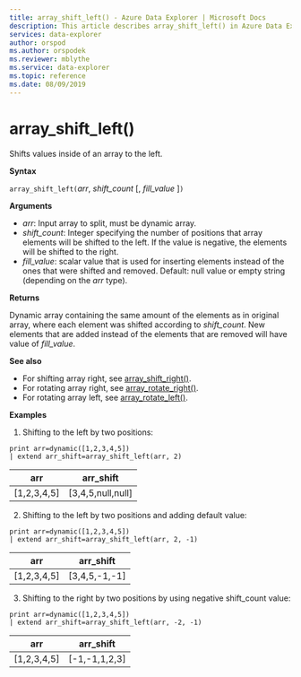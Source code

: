 ```yaml
---
title: array_shift_left() - Azure Data Explorer | Microsoft Docs
description: This article describes array_shift_left() in Azure Data Explorer.
services: data-explorer
author: orspod
ms.author: orspodek
ms.reviewer: mblythe
ms.service: data-explorer
ms.topic: reference
ms.date: 08/09/2019
---
```

# array_shift_left()

Shifts values inside of an array to the left.

**Syntax**

`array_shift_left(`*arr*, *shift_count* [, *fill_value* ]`)`

**Arguments**

* *arr*: Input array to split, must be dynamic array.
* *shift_count*: Integer specifying the number of positions that array elements will be shifted to the left. If the value is negative, the elements will be shifted to the right.
* *fill_value*: scalar value that is used for inserting elements instead of the ones that were shifted and removed. Default: null value or empty string (depending on the *arr* type).

**Returns**

Dynamic array containing the same amount of the elements as in original array, where each element was shifted according to *shift_count*. New elements that are added instead of the elements that are removed will have value of *fill_value*.

**See also**
* For shifting array right, see [array_shift_right()](array_shift_rightfunction.md).
* For rotating array right, see [array_rotate_right()](array_rotate_rightfunction.md).
* For rotating array left, see [array_rotate_left()](array_rotate_leftfunction.md).

**Examples**

1. Shifting to the left by two positions:

```kusto
print arr=dynamic([1,2,3,4,5]) 
| extend arr_shift=array_shift_left(arr, 2)
```

|arr|arr_shift|
|---|---|
|[1,2,3,4,5]|[3,4,5,null,null]|

2. Shifting to the left by two positions and adding default value:

```kusto
print arr=dynamic([1,2,3,4,5]) 
| extend arr_shift=array_shift_left(arr, 2, -1)
```

|arr|arr_shift|
|---|---|
|[1,2,3,4,5]|[3,4,5,-1,-1]|


3. Shifting to the right by two positions by using negative shift_count value:

```kusto
print arr=dynamic([1,2,3,4,5]) 
| extend arr_shift=array_shift_left(arr, -2, -1)
```

|arr|arr_shift|
|---|---|
|[1,2,3,4,5]|[-1,-1,1,2,3]|
